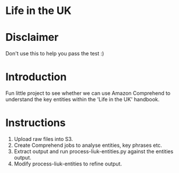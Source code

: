 # Life in the UK

# Disclaimer

Don't use this to help you pass the test :)
# Introduction

Fun little project to see whether we can use Amazon Comprehend to understand the key entities within the 'Life in the UK' handbook.

# Instructions

1. Upload raw files into S3.
2. Create Comprehend jobs to analyse entities, key phrases etc.
3. Extract output and run process-liuk-entities.py against the entities output.
4. Modify process-liuk-entities to refine output.
